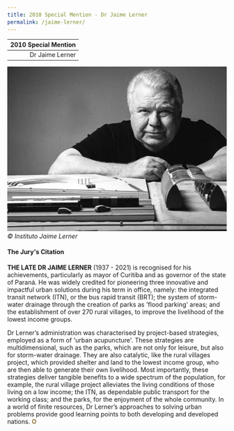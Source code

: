 ```yaml
---
title: 2010 Special Mention - Dr Jaime Lerner
permalink: /jaime-lerner/
---
```


| 2010 Special Mention | 
|---:|
| Dr Jaime Lerner | 

![Jaime Lerner](/images/special-mentions/jaime-lerner.jpg)
_© Instituto Jaime Lerner_

#### **The Jury's Citation**

**THE LATE DR JAIME LERNER** (1937 - 2021) is recognised for his achievements, particularly as mayor of Curitiba and as governor of the state of Paraná. He was widely credited for pioneering three innovative and impactful urban solutions during his term in office, namely: the integrated transit network (ITN), or the bus rapid transit (BRT); the system of storm-water drainage through the creation of parks as 'flood parking' areas; and the establishment of over 270 rural villages, to improve the livelihood of the lowest income groups.

Dr Lerner’s administration was characterised by project-based strategies, employed as a form of 'urban acupuncture'. These strategies are multidimensional, such as the parks, which are not only for leisure, but also for storm-water drainage. They are also catalytic, like the rural villages project, which provided shelter and land to the lowest income group, who are then able to generate their own livelihood. Most importantly, these strategies deliver tangible benefits to a wide spectrum of the population, for example, the rural village project alleviates the living conditions of those living on a low income; the ITN, as dependable public transport for the working class; and the parks, for the enjoyment of the whole community. In a world of finite resources, Dr Lerner’s approaches to solving urban problems provide good learning points to both developing and developed nations. **<font color="#967942">O</font>**
